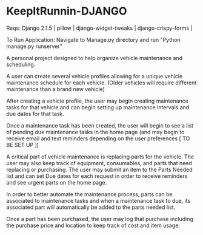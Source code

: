 # KeepItRunnin-DJANGO

Reqs: Django 2.1.5 | pillow | django-widget-tweaks | django-crispy-forms |

To Run Application: Navigate to Manage.py directory and run "Python manage.py runserver"

A personal project designed to help organize vehicle maintenance and scheduling.

A user can create several vehicle profiles allowing for a unique vehicle maintenance schedule for each vehicle. (Older vehicles will require different maintenance than a brand new vehicle)

After creating a vehicle profile, the user may begin creating maintenance tasks for that vehicle and can begin setting up maintenance intervals and due dates for that task.

Once a maintenance task has been created, the user will begin to see a list of pending due maintenance tasks in the home page (and may begin to receive email and text reminders depending on the user preferences [ TO BE SET UP ])

A critical part of vehicle maintenance is replacing parts for the vehicle. The user may also keep track of equipment, consumables, and parts that need replacing or purchasing. The user may submit an item to the Parts Needed list and can set Due dates for each request in order to receive reminders and see urgent parts on the home page.

In order to better automate the maintenance process, parts can be associated to maintenance tasks and when a maintenance task to due, its associated part will automatically be added to the parts needed list.

Once a part has been purchased, the user may log that purchase including the purchase price and location to keep track of cost and item usage.
